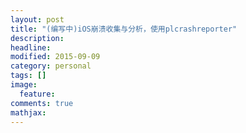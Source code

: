 ```yaml
---
layout: post
title: "(编写中)iOS崩溃收集与分析，使用plcrashreporter"
description:
headline:
modified: 2015-09-09
category: personal
tags: []
image:
  feature:
comments: true
mathjax:
---
```


